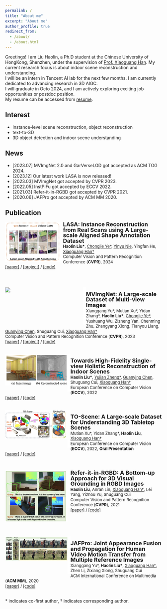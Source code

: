 ```yaml
---
permalink: /
title: "About me"
excerpt: "About me"
author_profile: true
redirect_from: 
  - /about/
  - /about.html
---
```


Greetings! I am Liu Haolin, a Ph.D student at the Chinese University of HongKong, Shenzhen, under the supervision of
<a href="https://gaplab.cuhk.edu.cn/">Prof. Xiaoguang Han</a>. My current research focus is about indoor scene reconstruction and understanding.<br>
I will be an intern in Tencent AI lab for the next few months. I am currently dedicated to advancing research in 3D AIGC. <br>
I will graduate in Octo 2024, and I am actively exploring exciting job opportunities or postdoc position. <br>
My resume can be accessed from <a href="https://haolinliu97.github.io/files/resume.pdf">resume</a>.

## Interest
* Instance-level scene reconstruction, object reconstruction
* text-to-3D
* 3D object detection and indoor scene understanding

## News
* [2023.07] MVImgNet 2.0 and GarVerseLOD got accepted as ACM TOG 2024. <br>
* [2023.12] Our latest work LASA is now released! <br>
* [2023.03] MVImgNet got accepted by CVPR 2023. <br>
* [2022.05] InstPIFu got accepted by ECCV 2022. <br>
* [2021.03] Refer-it-in-RGBD got accepted by CVPR 2021. <br>
* [2020.06] JAFPro got accepted by ACM MM 2020. <br>

## Publication
<div style="margin-bottom: 40px;">
<div>
  <img style="float: left" src="../images/LASA.png" width="175px">
</div>
<div>
  <img style="float: left" src="../images/border_row2.png" width="11px">
</div>
<div>
  <p style="line-height:118%">  
    <font size="4">
      <b>LASA: Instance Reconstruction from Real Scans using A Large-scale Aligned Shape Annotation Dataset</b>
      <br>
    </font> 
    <font size="2">
      <b>Haolin Liu*</b>, 
      <a href="https://github.com/hugoycj">Chongjie Ye*</a>, 
      <a href="https://yinyunie.github.io">Yinyu Nie</a>,
      Yingfan He,
      <a href="https://gaplab.cuhk.edu.cn/">Xiaoguang Han&dagger;</a>
      <br>
    </font> 
    <font size="2">
      Computer Vision and Pattern Recognition Conference (<b>CVPR</b>), 2024
      <br>
    </font> 
    <font size="2">
      <a href="https://arxiv.org/abs/2312.12418">[paper]</a> /
      <a href="https://gap-lab-cuhk-sz.github.io/LASA/">[project]</a> /
      <a href="https://github.com/GAP-LAB-CUHK-SZ/LASA">[code]</a>
    </font>
  </p>
</div>
</div>

<br>

<div>
  <img style="float: left" src="../images/mvimgnet.png" width="250px">
</div>
<div>
  <img style="float: left" src="../images/border_row2.png" width="10px">
</div>
<div>
  <p style="line-height:118%">
    <font size="4">
      <b>MVImgNet: A Large-scale Dataset of Multi-view Images</b>
      <br>
    </font> 
    <font size="2">
      Xianggang Yu*, 
      Mutian Xu*,
      Yidan Zhang*,
      <b>Haolin Liu*</b>,
      <a href="https://github.com/hugoycj">Chongjie Ye*</a>, 
      Yushuang Wu,
      Zizheng Yan,
      Chenming Zhu,
      Zhangyang Xiong,
      Tianyou Liang,
      <a href="https://guanyingc.github.io/">Guanying Chen</a>,
      Shuguang Cui,
      <a href="https://gaplab.cuhk.edu.cn/">Xiaoguang Han&dagger;</a>
      <br>
    </font> 
    <font size="2">
      Computer Vision and Pattern Recognition Conference (<b>CVPR</b>), 2023
      <br>
    </font> 
    <font size="2">
      <a href="https://openaccess.thecvf.com/content/CVPR2023/papers/Yu_MVImgNet_A_Large-Scale_Dataset_of_Multi-View_Images_CVPR_2023_paper.pdf">[paper]</a> /
      <a href="https://gaplab.cuhk.edu.cn/projects/MVImgNet/">[project]</a> /
      <a href="https://github.com/GAP-LAB-CUHK-SZ/MVImgNet">[code]</a>
    </font>
  </p>
</div>

<br>

<div>
  <img style="float: left" src="../images/instpifu.png" width="200px">
</div>
<div>
  <img style="float: left" src="../images/border_row2.png" width="10px">
</div>
<div>
  <p style="line-height:118%">
    <font size="4">
      <b>Towards High-Fidelity Single-view Holistic Reconstruction of Indoor Scenes</b>
      <br>
    </font> 
    <font size="2">
      <b>Haolin Liu*</b>, 
      <a href="https://paulyzheng.github.io/about/">Yujian Zheng*</a>, 
      <a href="https://guanyingc.github.io/">Guanying Chen</a>,
      Shuguang Cui,
      <a href="https://gaplab.cuhk.edu.cn/">Xiaoguang Han&dagger;</a>
      <br>
    </font> 
    <font size="2">
      European Conference on Computer Vision (<b>ECCV</b>), 2022
      <br>
    </font> 
    <font size="2">
      <a href="https://arxiv.org/abs/2207.08656">[paper]</a> /
      <a href="https://github.com/GAP-LAB-CUHK-SZ/InstPIFu">[code]</a>
    </font>
  </p>
</div>

<br>

<div>
  <img style="float: left" src="../images/toscene.png" width="200px">
</div>
<div>
  <img style="float: left" src="../images/border_row2.png" width="10px">
</div>
<div>
  <p style="line-height:118%">
    <font size="4">
      <b>TO-Scene: A Large-scale Dataset for Understanding 3D Tabletop Scenes</b>
      <br>
    </font> 
    <font size="2">
      Mutian Xu*, 
      Yidan Zhang*, 
      <b>Haolin Liu</b>,
      <a href="https://gaplab.cuhk.edu.cn/">Xiaoguang Han&dagger;</a>
      <br>
    </font> 
    <font size="2">
      European Conference on Computer Vision (<b>ECCV</b>), 2022, <b>Oral Presentation</b>
      <br>
    </font> 
    <font size="2">
      <a href="https://arxiv.org/abs/2203.09440">[paper]</a> /
      <a href="https://github.com/GAP-LAB-CUHK-SZ/TO-Scene">[code]</a>
    </font>
  </p>
</div>

<br>

<div style="margin-bottom: 60px;">
<div>
  <img style="float: left" src="../images/refer-it-in-rgbd.png" width="200px">
</div>
<div>
  <img style="float: left" src="../images/border_row2.png" width="10px">
</div>
<div>
  <p style="line-height:118%">
    <font size="4">
      <b>Refer-it-in-RGBD: A Bottom-up Approach for 3D Visual Grounding in RGBD Images</b>
      <br>
    </font> 
    <font size="2">
      <b>Haolin Liu</b>,
      Anran Lin,
      <a href="https://gaplab.cuhk.edu.cn/">Xiaoguang Han&dagger;</a>,
      Lei Yang,
      Yizhou Yu,
      Shuguang Cui
      <br>
    </font> 
    <font size="2">
      Computer Vision and Pattern Recognition Conference (<b>CVPR</b>), 2021
      <br>
    </font> 
    <font size="2">
      <a href="https://arxiv.org/abs/2103.07894">[paper]</a> /
      <a href="https://github.com/HaolinLiu97/Refer-it-in-RGBD">[code]</a>
    </font>
  </p>
</div>
</div>

<br>

<div>
  <img style="float: left" src="../images/jafpro.png" width="200px">
</div>
<div>
  <img style="float: left" src="../images/border_row2.png" width="10px">
</div>
<div>
  <p style="line-height:118%">
    <font size="4">
      <b>JAFPro: Joint Appearance Fusion and Propagation for Human Video Motion Transfer from Multiple Reference Images</b>
      <br>
    </font> 
    <font size="2">
      Xianggang Yu*,
      <b>Haolin Liu*</b>,
      <a href="https://gaplab.cuhk.edu.cn/">Xiaoguang Han&dagger;</a>,
      Zhen Li,
      Zixiang Xiong,
      Shuguang Cui
      <br>
    </font> 
    <font size="2">
      ACM International Conference on Multimedia (<b>ACM MM</b>), 2020
      <br>
    </font> 
    <font size="2">
      <a href="https://dl.acm.org/doi/abs/10.1145/3394171.3414001">[paper]</a> /
      <a href="https://github.com/Larry-u/JAFPro">[code]</a>
    </font>
  </p>
</div>
<br>
<div>
* indicates co-first author, &dagger; indicates corresponding author.
</div>

